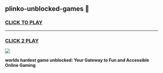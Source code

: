 
## plinko-unblocked-games 👋
<h3>
<a href="https://premium.freeplayer.one?title=plinko-unblocked-games&ref=14F">CLICK TO PLAY</a></h3>
<hr>

<h3>
<a href="https://premium.freeplayer.one?title=plinko-unblocked-games&ref=14F">CLICK 2 PLAY</a>
  
</h3>

<a href="https://premium.freeplayer.one?title=plinko-unblocked-games&ref=12F/"><img src="https://clearcache.store/games.png"></a>


**worlds hardest game unblocked: Your Gateway to Fun and Accessible Online Gaming**
